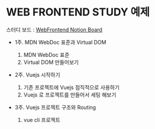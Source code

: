 # WEB FRONTEND STUDY 예제

스터디 보드 : [WebFrontend Notion Board](https://www.notion.so/masondevelp/Web-Frontend-10d1e4501fc243d0b712b58cfbeb6ca3https://www.notion.so/masondevelp/Web-Frontend-10d1e4501fc243d0b712b58cfbeb6ca3)

- 1주. MDN WebDoc 표준과 Virtual DOM
    1. MDN WebDoc 표준
    2. Virtual DOM 만들어보기

       

- 2주. Vuejs 시작하기
    1. 기존 프로젝트에 Vuejs 점직적으로 사용하기
    2. Vuejs 로 프로젝트를 만들어서 세팅 해보기



- 3주. Vuejs 프로젝트 구조와 Routing
    1. vue cli 프로젝트
       
